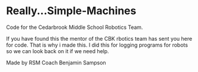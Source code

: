 # Really...Simple-Machines
Code for the Cedarbrook Middle School Robotics Team.

If you have found this the mentor of the CBK rbotics team has sent you here for code. That is why i made this. I did this for logging programs for robots so we can look back on it if we need help.

Made by RSM Coach Benjamin Sampson
